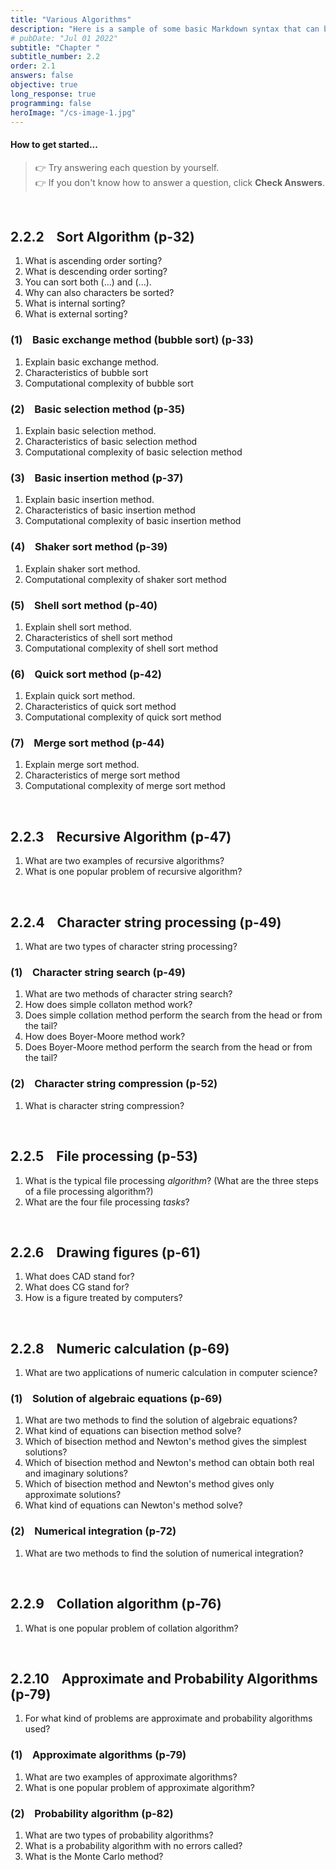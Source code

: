 ```yaml
---
title: "Various Algorithms"
description: "Here is a sample of some basic Markdown syntax that can be used when writing Markdown content in Astro."
# pubDate: "Jul 01 2022"
subtitle: "Chapter "
subtitle_number: 2.2
order: 2.1
answers: false
objective: true
long_response: true
programming: false
heroImage: "/cs-image-1.jpg"
---
```


#### How to get started...

<!-- > The following notes are for objectives. They are **_not_** for long-response-type questions! -->

> 👉 Try answering each question by yourself.
> <br>
> 👉 If you don't know how to answer a question, click **Check Answers**.

<br>

## 2.2.2 &nbsp;&nbsp; Sort Algorithm (p-32)

1. What is ascending order sorting?
2. What is descending order sorting?
3. You can sort both (...) and (...).
4. Why can also characters be sorted?
5. What is internal sorting?
6. What is external sorting?

### (1) &nbsp;&nbsp; Basic exchange method (bubble sort) (p-33)

1.  Explain basic exchange method.
2.  Characteristics of bubble sort
3.  Computational complexity of bubble sort

### (2) &nbsp;&nbsp; Basic selection method (p-35)

1. Explain basic selection method.
2. Characteristics of basic selection method
3. Computational complexity of basic selection method

### (3) &nbsp;&nbsp; Basic insertion method (p-37)

1. Explain basic insertion method.
2. Characteristics of basic insertion method
3. Computational complexity of basic insertion method

### (4) &nbsp;&nbsp; Shaker sort method (p-39)

1. Explain shaker sort method.
2. Computational complexity of shaker sort method

### (5) &nbsp;&nbsp; Shell sort method (p-40)

1. Explain shell sort method.
2. Characteristics of shell sort method
3. Computational complexity of shell sort method

### (6) &nbsp;&nbsp; Quick sort method (p-42)

1. Explain quick sort method.
2. Characteristics of quick sort method
3. Computational complexity of quick sort method

### (7) &nbsp;&nbsp; Merge sort method (p-44)

1. Explain merge sort method.
2. Characteristics of merge sort method
3. Computational complexity of merge sort method

<br>

## 2.2.3 &nbsp;&nbsp; Recursive Algorithm (p-47)

1. What are two examples of recursive algorithms?
2. What is one popular problem of recursive algorithm?

<br>

## 2.2.4 &nbsp;&nbsp; Character string processing (p-49)

1. What are two types of character string processing?

### (1) &nbsp;&nbsp; Character string search (p-49)

1. What are two methods of character string search?
2. How does simple collaton method work?
3. Does simple collation method perform the search from the head or from the tail?
4. How does Boyer-Moore method work?
5. Does Boyer-Moore method perform the search from the head or from the tail?

### (2) &nbsp;&nbsp; Character string compression (p-52)

1. What is character string compression?

<br>

## 2.2.5 &nbsp;&nbsp; File processing (p-53)

1. What is the typical file processing _algorithm_? (What are the three steps of a file processing algorithm?)
2. What are the four file processing _tasks_?

<br>

## 2.2.6 &nbsp;&nbsp; Drawing figures (p-61)

1. What does CAD stand for?
2. What does CG stand for?
3. How is a figure treated by computers?

<br>

## 2.2.8 &nbsp;&nbsp; Numeric calculation (p-69)

1. What are two applications of numeric calculation in computer science?

### (1) &nbsp;&nbsp; Solution of algebraic equations (p-69)

1. What are two methods to find the solution of algebraic equations?
2. What kind of equations can bisection method solve?
3. Which of bisection method and Newton's method gives the simplest solutions?
4. Which of bisection method and Newton's method can obtain both real and imaginary solutions?
5. Which of bisection method and Newton's method gives only approximate solutions?
6. What kind of equations can Newton's method solve?

### (2) &nbsp;&nbsp; Numerical integration (p-72)

1. What are two methods to find the solution of numerical integration?

<br>

## 2.2.9 &nbsp;&nbsp; Collation algorithm (p-76)

1. What is one popular problem of collation algorithm?

<br>

## 2.2.10 &nbsp;&nbsp; Approximate and Probability Algorithms (p-79)

1. For what kind of problems are approximate and probability algorithms used?

### (1) &nbsp;&nbsp; Approximate algorithms (p-79)

1. What are two examples of approximate algorithms?
2. What is one popular problem of approximate algorithm?

### (2) &nbsp;&nbsp; Probability algorithm (p-82)

1. What are two types of probability algorithms?
2. What is a probability algorithm with no errors called?
3. What is the Monte Carlo method?

<br>
